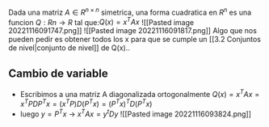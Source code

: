 Dada una matriz $A \in R^{n×n}$ simetrica, una forma cuadratica en $R^n$ es una funcion $Q : R n → R$ tal que:$Q(x) = x ^T Ax$
![[Pasted image 20221116091747.png]]
![[Pasted image 20221116091817.png]]
Algo que nos pueden pedir es obtener todos los x para que se cumple un [[3.2 Conjuntos de nivel|conjunto de nivel]] de Q(x)..

## Cambio de variable
- Escribimos a una matriz A diagonalizada ortogonalmente $Q(x)= x ^T Ax = x^T PDP^Tx= (x^TP) D (P^Tx) = (P^T x)^T D (P^T x)$ 
- luego $y = P^T x$ -> $x^T Ax = y^t Dy$
![[Pasted image 20221116093824.png]]